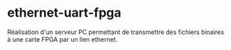 # ethernet-uart-fpga
Réalisation d'un serveur PC permettant de transmettre des fichiers binaires à une carte FPGA par un lien ethernet.

